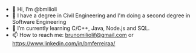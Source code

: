- 👋 Hi, I’m @bmilioli
- 📖 I have a degree in Civil Engineering and I'm doing a second degree in Software Engineering
- 🌱 I’m currently learning C/C++, Java, Node.js and SQL.
- 📫 How to reach me: brunomiliolif@gmail.com or https://www.linkedin.com/in/bmferreiraa/


<!---
bmilioli/bmilioli is a ✨ special ✨ repository because its `README.md` (this file) appears on your GitHub profile.
You can click the Preview link to take a look at your changes.
--->
